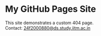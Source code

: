 # My GitHub Pages Site
This site demonstrates a custom 404 page.  
Contact: 24f2000880@ds.study.iitm.ac.in
